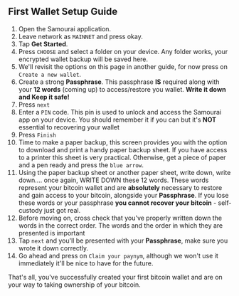 ## First Wallet Setup Guide

1. Open the Samourai application.
2. Leave network as `MAINNET` and press okay.
3. Tap **Get Started**.
4. Press `CHOOSE` and select a folder on your device. Any folder works, your encrypted wallet backup will be saved here.
5. We'll revisit the options on this page in another guide, for now press on `Create a new wallet`.
6. Create a strong **Passphrase**. This passphrase **IS** required along with your **12 words** (coming up) to access/restore you wallet. **Write it down and Keep it safe!**
7. Press `next` 
8. Enter a `PIN` code. This pin is used to unlock and access the Samourai app on your device. You should remember it if you can but it's **NOT** essential to recovering your wallet
9. Press `Finish`
10. Time to make a paper backup, this screen provides you with the option to download and print a handy paper backup sheet. If you have access to a printer this sheet is very practical. Otherwise, get a piece of paper and a pen ready and press the `blue arrow`.  
11. Using the paper backup sheet or another paper sheet, write down, write down.... once again, WRITE DOWN these 12 words. These words represent your bitcoin wallet and are **absolutely** necessary to restore and gain access to your bitcoin, alongside your **Passphrase**. If you lose these words or your passphrase **you cannot recover your bitcoin** - self-custody just got real. 
12. Before moving on, cross check that you've properly written down the words in the correct order. The words and the order in which they are presented is important
13. Tap `next` and you'll be presented with your **Passphrase**, make sure you wrote it down correctly.
14. Go ahead and press on `Claim your paynym`, although we won't use it immediately it'll be nice to have for the future. 

That's all, you've successfully created your first bitcoin wallet and are on your way to taking ownership of your bitcoin.
